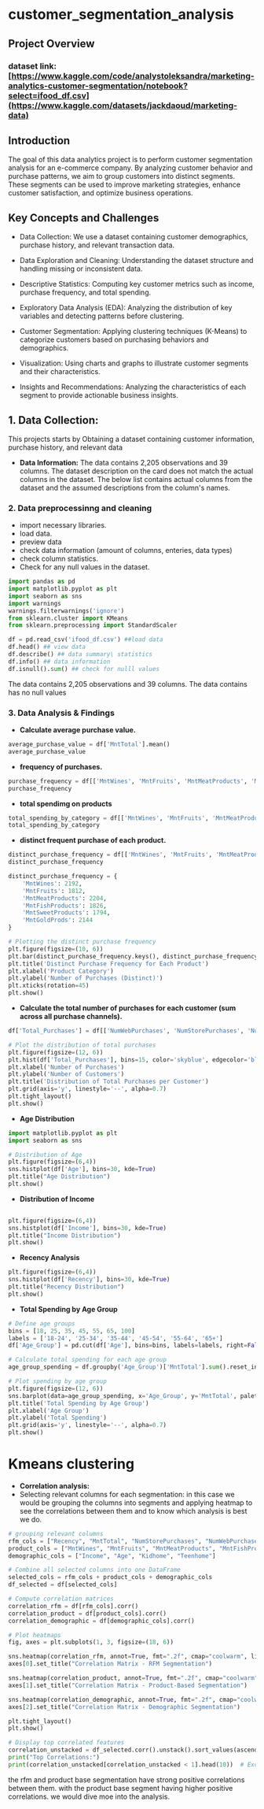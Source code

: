 # customer_segmentation_analysis

## Project Overview


### dataset link: [https://www.kaggle.com/code/analystoleksandra/marketing-analytics-customer-segmentation/notebook?select=ifood_df.csv](https://www.kaggle.com/datasets/jackdaoud/marketing-data)


## Introduction
The goal of this data analytics project is to perform customer segmentation analysis for an e-commerce company. By analyzing customer behavior and purchase patterns, we aim to group customers into distinct segments. These segments can be used to improve marketing strategies, enhance customer satisfaction, and optimize business operations.

## Key Concepts and Challenges
- Data Collection: We use a dataset containing customer demographics, purchase history, and relevant transaction data.

- Data Exploration and Cleaning: Understanding the dataset structure and handling missing or inconsistent data.

- Descriptive Statistics: Computing key customer metrics such as income, purchase frequency, and total spending.

- Exploratory Data Analysis (EDA): Analyzing the distribution of key variables and detecting patterns before clustering.

- Customer Segmentation: Applying clustering techniques (K-Means) to categorize customers based on purchasing behaviors and demographics.

- Visualization: Using charts and graphs to illustrate customer segments and their characteristics.

- Insights and Recommendations: Analyzing the characteristics of each segment to provide actionable business insights.


## 1. Data Collection:
This projects starts by  Obtaining  a dataset containing customer information, purchase history, and relevant data

- **Data Information:**
The data contains 2,205 observations and 39 columns. The dataset description on the card does not match the actual columns in the dataset. The below list contains actual columns from the dataset and the assumed descriptions from the column's names.



### 2. Data preprocessinng and cleaning 
- import necessary libraries. 
- load data.
- preview data
- check data information (amount of columns, enteries, data types)
- check column statistics.
- Check for any null values in the dataset.

```python
import pandas as pd
import matplotlib.pyplot as plt
import seaborn as sns 
import warnings
warnings.filterwarnings('ignore')
from sklearn.cluster import KMeans
from sklearn.preprocessing import StandardScaler
```

```python
df = pd.read_csv('ifood_df.csv') ##load data 
df.head() ## view data 
df.describe() ## data summary\ statistics
df.info() ## data information
df.isnull().sum() ## check for nulll values
```
The data contains 2,205 observations and 39 columns. The data contains has no null values 


### 3. Data Analysis & Findings
- **Calculate  average purchase value.**
```python
average_purchase_value = df['MntTotal'].mean()
average_purchase_value
```

- **frequency of purchases.**
```python
purchase_frequency = df[['MntWines', 'MntFruits', 'MntMeatProducts', 'MntFishProducts', 'MntSweetProducts', 'MntGoldProds']].sum(axis=1).mean()
purchase_frequency
```
- **total spendimg on products** 
```python
total_spending_by_category = df[['MntWines', 'MntFruits', 'MntMeatProducts', 'MntFishProducts', 'MntSweetProducts', 'MntGoldProds']].sum()
total_spending_by_category
```
- **distinct frequent purchase of each product.**
```python
distinct_purchase_frequency = df[['MntWines', 'MntFruits', 'MntMeatProducts', 'MntFishProducts', 'MntSweetProducts', 'MntGoldProds']].gt(0).sum()
distinct_purchase_frequency

distinct_purchase_frequency = {
    'MntWines': 2192,
    'MntFruits': 1812,
    'MntMeatProducts': 2204,
    'MntFishProducts': 1826,
    'MntSweetProducts': 1794,
    'MntGoldProds': 2144
}

# Plotting the distinct purchase frequency
plt.figure(figsize=(10, 6))
plt.bar(distinct_purchase_frequency.keys(), distinct_purchase_frequency.values(), color='teal')
plt.title('Distinct Purchase Frequency for Each Product')
plt.xlabel('Product Category')
plt.ylabel('Number of Purchases (Distinct)')
plt.xticks(rotation=45)
plt.show()

```
- **Calculate the total number of purchases for each customer (sum across all purchase channels).** 
```python
df['Total_Purchases'] = df[['NumWebPurchases', 'NumStorePurchases', 'NumCatalogPurchases']].sum(axis=1)

# Plot the distribution of total purchases
plt.figure(figsize=(12, 6))
plt.hist(df['Total_Purchases'], bins=15, color='skyblue', edgecolor='black')
plt.xlabel('Number of Purchases')
plt.ylabel('Number of Customers')
plt.title('Distribution of Total Purchases per Customer')
plt.grid(axis='y', linestyle='--', alpha=0.7)
plt.tight_layout()
plt.show()
```
- **Age Distribution**
```python 
import matplotlib.pyplot as plt
import seaborn as sns

# Distribution of Age
plt.figure(figsize=(6,4))
sns.histplot(df['Age'], bins=30, kde=True)
plt.title("Age Distribution")
plt.show()
```

- **Distribution of Income**
```python
  
plt.figure(figsize=(6,4))
sns.histplot(df['Income'], bins=30, kde=True)
plt.title("Income Distribution")
plt.show()
```
- **Recency Analysis**
```python
plt.figure(figsize=(6,4))
sns.histplot(df['Recency'], bins=30, kde=True)
plt.title("Recency Distribution")
plt.show()
```


- **Total Spending by Age Group**
```python
# Define age groups
bins = [18, 25, 35, 45, 55, 65, 100]
labels = ['18-24', '25-34', '35-44', '45-54', '55-64', '65+']
df['Age_Group'] = pd.cut(df['Age'], bins=bins, labels=labels, right=False)

# Calculate total spending for each age group
age_group_spending = df.groupby('Age_Group')['MntTotal'].sum().reset_index()

# Plot spending by age group
plt.figure(figsize=(12, 6))
sns.barplot(data=age_group_spending, x='Age_Group', y='MntTotal', palette='Blues')
plt.title('Total Spending by Age Group')
plt.xlabel('Age Group')
plt.ylabel('Total Spending')
plt.grid(axis='y', linestyle='--', alpha=0.7)
plt.show()
```

# Kmeans clustering
- **Correlation analysis:**
- Selecting relevant columns for each segmentation:
in this case we would be grouping the columns into segments and applying heatmap to see the correlations between them and to know which analysis is best we do. 

```python
# grouping relevant columns
rfm_cols = ["Recency", "MntTotal", "NumStorePurchases", "NumWebPurchases", "NumCatalogPurchases"] 
product_cols = ["MntWines", "MntFruits", "MntMeatProducts", "MntFishProducts", "MntSweetProducts", "MntGoldProds"]
demographic_cols = ["Income", "Age", "Kidhome", "Teenhome"]
```

```python
# Combine all selected columns into one DataFrame
selected_cols = rfm_cols + product_cols + demographic_cols
df_selected = df[selected_cols]
```

```python
# Compute correlation matrices
correlation_rfm = df[rfm_cols].corr()
correlation_product = df[product_cols].corr()
correlation_demographic = df[demographic_cols].corr()
```


```python
# Plot heatmaps
fig, axes = plt.subplots(1, 3, figsize=(18, 6))

sns.heatmap(correlation_rfm, annot=True, fmt=".2f", cmap="coolwarm", linewidths=0.5, ax=axes[0])
axes[0].set_title("Correlation Matrix - RFM Segmentation")

sns.heatmap(correlation_product, annot=True, fmt=".2f", cmap="coolwarm", linewidths=0.5, ax=axes[1])
axes[1].set_title("Correlation Matrix - Product-Based Segmentation")

sns.heatmap(correlation_demographic, annot=True, fmt=".2f", cmap="coolwarm", linewidths=0.5, ax=axes[2])
axes[2].set_title("Correlation Matrix - Demographic Segmentation")

plt.tight_layout()
plt.show()
```
```python
# Display top correlated features
correlation_unstacked = df_selected.corr().unstack().sort_values(ascending=False)
print("Top Correlations:")
print(correlation_unstacked[correlation_unstacked < 1].head(10))  # Exclude self-correlations
```

the rfm and product base segmentation have strong positive correlations between them. with the product base segment having higher positive correlations. 
we would dive moe into the analysis. 
